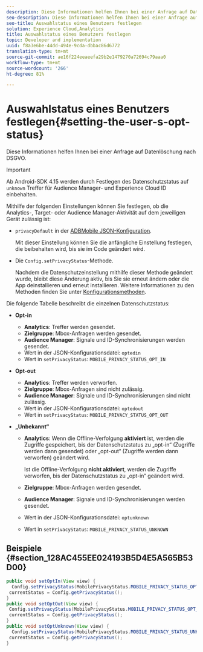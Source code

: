 ```yaml
---
description: Diese Informationen helfen Ihnen bei einer Anfrage auf Datenlöschung nach DSGVO.
seo-description: Diese Informationen helfen Ihnen bei einer Anfrage auf Datenlöschung nach DSGVO.
seo-title: Auswahlstatus eines Benutzers festlegen
solution: Experience Cloud,Analytics
title: Auswahlstatus eines Benutzers festlegen
topic: Developer and implementation
uuid: f8a3e6be-44dd-494e-9cda-dbbac86d6772
translation-type: tm+mt
source-git-commit: ae16f224eeaeefa29b2e1479270a72694c79aaa0
workflow-type: tm+mt
source-wordcount: '266'
ht-degree: 81%

---
```



# Auswahlstatus eines Benutzers festlegen{#setting-the-user-s-opt-status}

Diese Informationen helfen Ihnen bei einer Anfrage auf Datenlöschung nach DSGVO.

>[!IMPORTANT]
>
>Ab Android-SDK 4.15 werden durch Festlegen des Datenschutzstatus auf `unknown` Treffer für Audience Manager- und Experience Cloud ID einbehalten.

Mithilfe der folgenden Einstellungen können Sie festlegen, ob die Analytics-, Target- oder Audience Manager-Aktivität auf dem jeweiligen Gerät zulässig ist:

* `privacyDefault` in der [ADBMobile JSON-Konfiguration](/help/android/configuration/json-config/json-config.md).

   Mit dieser Einstellung können Sie die anfängliche Einstellung festlegen, die beibehalten wird, bis sie im Code geändert wird.

* Die `Config.setPrivacyStatus`-Methode.

   Nachdem die Datenschutzeinstellung mithilfe dieser Methode geändert wurde, bleibt diese Änderung aktiv, bis Sie sie erneut ändern oder die App deinstallieren und erneut installieren. Weitere Informationen zu den Methoden finden Sie unter [Konfigurationsmethoden](/help/android/configuration/methods.md).

Die folgende Tabelle beschreibt die einzelnen Datenschutzstatus:

* **Opt-in**

   * **Analytics**: Treffer werden gesendet.
   * **Zielgruppe**: Mbox-Anfragen werden gesendet.
   * **Audience Manager**: Signale und ID-Synchronisierungen werden gesendet.
   * Wert in der JSON-Konfigurationsdatei: `optedin`
   * Wert in `setPrivacyStatus`: `MOBILE_PRIVACY_STATUS_OPT_IN`

* **Opt-out**

   * **Analytics**: Treffer werden verworfen.
   * **Zielgruppe**: Mbox-Anfragen sind nicht zulässig.
   * **Audience Manager**: Signale und ID-Synchronisierungen sind nicht zulässig.
   * Wert in der JSON-Konfigurationsdatei: `optedout`
   * Wert in `setPrivacyStatus`: `MOBILE_PRIVACY_STATUS_OPT_OUT`

* **„Unbekannt“**

   * **Analytics**: Wenn die Offline-Verfolgung **aktiviert** ist, werden die Zugriffe gespeichert, bis der Datenschutzstatus zu „opt-in“ (Zugriffe werden dann gesendet) oder „opt-out“ (Zugriffe werden dann verworfen) geändert wird.

      Ist die Offline-Verfolgung <b>nicht aktiviert</b>, werden die Zugriffe verworfen, bis der Datenschutzstatus zu „opt-in“ geändert wird.
   * **Zielgruppe**: Mbox-Anfragen werden gesendet.
   * **Audience Manager**: Signale und ID-Synchronisierungen werden gesendet.
   * Wert in der JSON-Konfigurationsdatei: `optunknown`
   * Wert in `setPrivacyStatus`: `MOBILE_PRIVACY_STATUS_UNKNOWN`

## Beispiele {#section_128AC455EE024193B5D4E5A565B53D00}

```java
public void setOptIn(View view) { 
  Config.setPrivacyStatus(MobilePrivacyStatus.MOBILE_PRIVACY_STATUS_OPT_IN); 
 currentStatus = Config.getPrivacyStatus(); 
} 
public void setOptOut(View view) { 
 Config.setPrivacyStatus(MobilePrivacyStatus.MOBILE_PRIVACY_STATUS_OPT_OUT); 
 currentStatus = Config.getPrivacyStatus(); 
} 
public void setOptUnknown(View view) { 
  Config.setPrivacyStatus(MobilePrivacyStatus.MOBILE_PRIVACY_STATUS_UNKNOWN); 
 currentStatus = Config.getPrivacyStatus(); 
}
```

